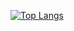 [![Top Langs](https://github-readme-stats.vercel.app/api/top-langs/?username=na1-4an)](https://github.com/anuraghazra/github-readme-stats)
